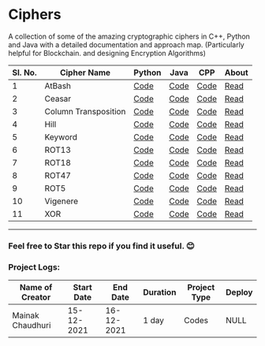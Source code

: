 # Ciphers
A collection of some of the amazing cryptographic ciphers in C++, Python and Java with a detailed documentation and approach map. (Particularly helpful for Blockchain. and designing Encryption Algorithms)

| Sl. No. | Cipher Name | Python | Java | CPP | About | 
|---------|-------------|--------|------|-----|-------|
| 1 | AtBash | [Code](https://github.com/MainakRepositor/Ciphers/blob/master/Atbash.py) | [Code](https://github.com/MainakRepositor/Ciphers/blob/master/Atbash%20Cipher.java) | [Code](https://github.com/MainakRepositor/Ciphers/blob/master/AtBash.cpp) | [Read]() |
| 2 | Ceasar | [Code](https://github.com/MainakRepositor/Ciphers/blob/master/Ceasar.py) | [Code](https://github.com/MainakRepositor/Ciphers/blob/master/Ceasar%20Cipher.java) | [Code](https://github.com/MainakRepositor/Ciphers/blob/master/Ceasar.cpp) | [Read]() |
| 3 | Column Transposition | [Code](https://github.com/MainakRepositor/Ciphers/blob/master/ColTrans.py) | [Code](https://github.com/MainakRepositor/Ciphers/blob/master/ColTrans%20Cipher.java) | [Code](https://github.com/MainakRepositor/Ciphers/blob/master/ColumnTransform.cpp) | [Read]() |
| 4 | Hill | [Code](https://github.com/MainakRepositor/Ciphers/blob/master/Hill.py) | [Code](https://github.com/MainakRepositor/Ciphers/blob/master/Hill%20Cipher.java) | [Code](https://github.com/MainakRepositor/Ciphers/blob/master/Hill.cpp) | [Read]() |
| 5 | Keyword | [Code](https://github.com/MainakRepositor/Ciphers/blob/master/Keyword.py) | [Code](https://github.com/MainakRepositor/Ciphers/blob/master/Keyword%20Cipher.java) | [Code](https://github.com/MainakRepositor/Ciphers/blob/master/Keyword.cpp) | [Read]() |
| 6 | ROT13 | [Code](https://github.com/MainakRepositor/Ciphers/blob/master/ROT13.py) | [Code](https://github.com/MainakRepositor/Ciphers/blob/master/ROT13%20Cipher.java) | [Code]() | [Read](https://github.com/MainakRepositor/Ciphers/blob/master/ROT13.cpp) |
| 7 | ROT18 | [Code](https://github.com/MainakRepositor/Ciphers/blob/master/ROT18.py) | [Code](https://github.com/MainakRepositor/Ciphers/blob/master/ROT%2018%20Cipher.java) | [Code](https://github.com/MainakRepositor/Ciphers/blob/master/ROT18.cpp) | [Read]() |
| 8 | ROT47 | [Code](https://github.com/MainakRepositor/Ciphers/blob/master/ROT47.py) | [Code](https://github.com/MainakRepositor/Ciphers/blob/master/ROT%2047%20Cipher.java) | [Code](https://github.com/MainakRepositor/Ciphers/blob/master/ROT47.cpp) | [Read]() |
| 9 | ROT5 | [Code](https://github.com/MainakRepositor/Ciphers/blob/master/ROT5.py) | [Code](https://github.com/MainakRepositor/Ciphers/blob/master/ROT%205%20Cipher.java) | [Code]() | [Read](https://github.com/MainakRepositor/Ciphers/blob/master/ROT5.cpp) |
| 10 | Vigenere | [Code](https://github.com/MainakRepositor/Ciphers/blob/master/Vigenere.py) | [Code](https://github.com/MainakRepositor/Ciphers/blob/master/Vigenere%20Cipher.java) | [Code](https://github.com/MainakRepositor/Ciphers/blob/master/VigenereCipher.cpp) | [Read]() |
| 11 | XOR | [Code](https://github.com/MainakRepositor/Ciphers/blob/master/XOR.py) | [Code](https://github.com/MainakRepositor/Ciphers/blob/master/XOR%20Cipher.java) | [Code](https://github.com/MainakRepositor/Ciphers/blob/master/XOR.cpp) | [Read]() |

-----------------------------------------------------------

### Feel free to Star this repo if you find it useful. 😊

### Project Logs:
| Name of Creator | Start Date | End Date | Duration | Project Type | Deploy |
|-----------------|------------|----------|----------|--------------|--------|
| Mainak Chaudhuri | 15-12-2021 | 16-12-2021 | 1 day | Codes | NULL |
